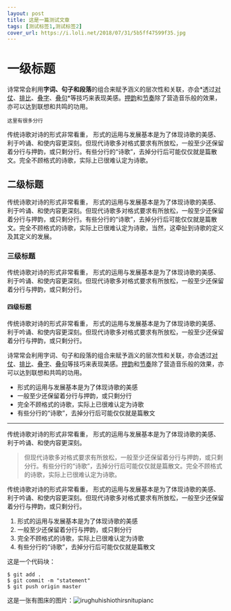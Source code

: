```yaml
---
layout: post
title: 这是一篇测试文章
tags: [测试标签1,测试标签2]
cover_url: https://i.loli.net/2018/07/31/5b5ff47599f35.jpg
---
```


# 一级标题

诗常常会利用**字词、句子和段落**的组合来赋予涵义的层次性和关联，亦会*透过[对仗](https://zh.wikipedia.org/wiki/%E5%AF%B9%E4%BB%97)、[排比](https://zh.wikipedia.org/wiki/%E6%8E%92%E6%AF%94)、[叠字](https://zh.wikipedia.org/wiki/%E7%96%8A%E5%AD%97)、[叠句](https://zh.wikipedia.org/w/index.php?title=%E7%96%8A%E5%8F%A5&action=edit&redlink=1)*等技巧来表现美感。[押韵](https://zh.wikipedia.org/wiki/%E6%8A%BC%E9%9F%BB)和[节奏](https://zh.wikipedia.org/wiki/%E7%AF%80%E5%A5%8F)除了营造音乐般的效果，亦可以达到联想和共鸣的功用。 





```这里有很多分行```





传统诗歌对诗的形式非常看重， 形式的运用与发展基本是为了体现诗歌的美感、利于吟诵、和使内容更深刻。但现代诗歌多对格式要求有所放松，一般至少还保留着分行与押韵，或只剩分行。有些分行的“诗歌”，去掉分行后可能仅仅就是篇散文。完全不顾格式的诗歌，实际上已很难认定为诗歌。

## 二级标题

传统诗歌对诗的形式非常看重， 形式的运用与发展基本是为了体现诗歌的美感、利于吟诵、和使内容更深刻。但现代诗歌多对格式要求有所放松，一般至少还保留着分行与押韵，或只剩分行。有些分行的“诗歌”，去掉分行后可能仅仅就是篇散文。完全不顾格式的诗歌，实际上已很难认定为诗歌，当然，这牵扯到诗歌的定义及其定义的发展。 

### 三级标题

传统诗歌对诗的形式非常看重， 形式的运用与发展基本是为了体现诗歌的美感、利于吟诵、和使内容更深刻。但现代诗歌多对格式要求有所放松，一般至少还保留着分行与押韵，或只剩分行。

#### 四级标题

传统诗歌对诗的形式非常看重， 形式的运用与发展基本是为了体现诗歌的美感、利于吟诵、和使内容更深刻。但现代诗歌多对格式要求有所放松，一般至少还保留着分行与押韵，或只剩分行。

诗常常会利用字词、句子和段落的组合来赋予涵义的层次性和关联，亦会透过[对仗](https://zh.wikipedia.org/wiki/%E5%AF%B9%E4%BB%97)、[排比](https://zh.wikipedia.org/wiki/%E6%8E%92%E6%AF%94)、[叠字](https://zh.wikipedia.org/wiki/%E7%96%8A%E5%AD%97)、[叠句](https://zh.wikipedia.org/w/index.php?title=%E7%96%8A%E5%8F%A5&action=edit&redlink=1)等技巧来表现美感。[押韵](https://zh.wikipedia.org/wiki/%E6%8A%BC%E9%9F%BB)和[节奏](https://zh.wikipedia.org/wiki/%E7%AF%80%E5%A5%8F)除了营造音乐般的效果，亦可以达到联想和共鸣的功用。 

- 形式的运用与发展基本是为了体现诗歌的美感
- 一般至少还保留着分行与押韵，或只剩分行
- 完全不顾格式的诗歌，实际上已很难认定为诗歌
- 有些分行的“诗歌”，去掉分行后可能仅仅就是篇散文

----

传统诗歌对诗的形式非常看重， 形式的运用与发展基本是为了体现诗歌的美感、利于吟诵、和使内容更深刻。

> 但现代诗歌多对格式要求有所放松，一般至少还保留着分行与押韵，或只剩分行。有些分行的“诗歌”，去掉分行后可能仅仅就是篇散文。完全不顾格式的诗歌，实际上已很难认定为诗歌。

传统诗歌对诗的形式非常看重， 形式的运用与发展基本是为了体现诗歌的美感、利于吟诵、和使内容更深刻。但现代诗歌多对格式要求有所放松，一般至少还保留着分行与押韵，或只剩分行。

1. 形式的运用与发展基本是为了体现诗歌的美感
2. 一般至少还保留着分行与押韵，或只剩分行
3. 完全不顾格式的诗歌，实际上已很难认定为诗歌
4. 有些分行的“诗歌”，去掉分行后可能仅仅就是篇散文

这是一个代码块：

```
$ git add .
$ git commit -m "statement"
$ git push origin master
```

这是一张有图床的图片：![irughuhishiothirsnitupianc](https://i.loli.net/2018/07/31/5b5ff47599f35.jpg)
